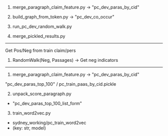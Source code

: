 

1. merge_paragraph_claim_feature.py -> "pc_dev_paras_by_cid"
2. build_graph_from_token.py -> "pc_dev_co_occur"
3. run_pc_dev_random_walk.py

4. merge_pickled_results.py 


---

Get Pos/Neg from train claim/pers

1. RandomWalk(Neg, Passages) -> Get neg indicators


---

1. merge_paragraph_claim_feature.py -> "pc_dev_paras_by_cid"

"pc_dev_paras_top_100" / pc_train_paas_by_cid.pickle

2. unpack_score_paragraph.py

  * "pc_dev_paras_top_100_list_form"

3. train_word2vec.py 

  * sydney_working/pc_train_word2vec
  * (key: str, model) 